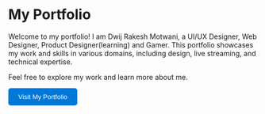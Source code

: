 # My Portfolio

Welcome to my portfolio! I am Dwij Rakesh Motwani, a UI/UX Designer, Web Designer, Product Designer(learning) and Gamer. This portfolio showcases my work and skills in various domains, including design, live streaming, and technical expertise.

Feel free to explore my work and learn more about me.

<a href="https://dwijmotwani.github.io/dwij/" target="_blank" style="text-decoration:none;">
  <button style="background-color: #0078d7; color: white; border: none; padding: 10px 20px; border-radius: 5px; cursor: pointer;">
    Visit My Portfolio
  </button>
</a>
